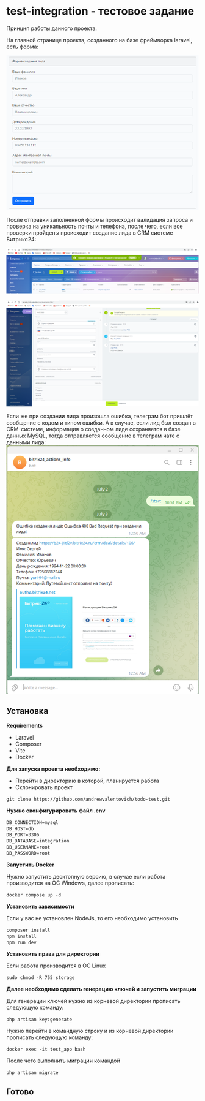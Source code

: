 # test-integration - тестовое задание

Принцип работы данного проекта.

На главной странице проекта, созданного на базе фреймворка laravel, есть форма:

![Форма](public/images/laravel.png)

После отправки заполненной формы происходит валидация запроса и проверка на уникальность почты и телефона, после чего, 
если все проверки пройдены происходит создание лида в CRM системе Битрикс24:

![crm список](public/images/crm%20category.png)

![crm details](public/images/crm%20details.png)

Если же при создании лида произошла ошибка, телеграм бот пришлёт сообщение с кодом и типом ошибки. 
А в случае, если лид был создан в CRM-системе, информация о созданном лиде сохраняется в базе данных MySQL, тогда отправляется 
сообщение в телеграм чате с данными лида:
![Сообщения в телеграм канале о создании лидов](public/images/telegram.png)

## Установка

**Requirements**
- Laravel
- Composer
- Vite
- Docker


**Для запуска проекта необходимо:**
- Перейти в директорию в которой, планируется работа
- Склонировать проект
```
git clone https://github.com/andrewvalentovich/todo-test.git
```

**Нужно сконфигурировать файл .env**

```
DB_CONNECTION=mysql
DB_HOST=db
DB_PORT=3306
DB_DATABASE=integration
DB_USERNAME=root
DB_PASSWORD=root
```

**Запустить Docker**

Нужно запустить десктопную версию, в случае если работа производится на ОС Windows, далее прописать:

```
docker compose up -d
```

**Установить зависимости**

Если у вас не установлен NodeJs, то его необходимо установить

```
composer install
npm install
npm run dev
```

**Установить права для директории**

Если работа производится в ОС Linux
```
sudo chmod -R 755 storage
```

**Далее необходимо сделать генерацию ключей и запустить миграции**

Для генерации ключей нужно из корневой директории прописать следующую команду:
```
php artisan key:generate
```
Нужно перейти в командную строку и из корневой директории прописать следующую команду:
```
docker exec -it test_app bash
```
После чего выполнить миграции командой
```
php artisan migrate
```
## Готово
